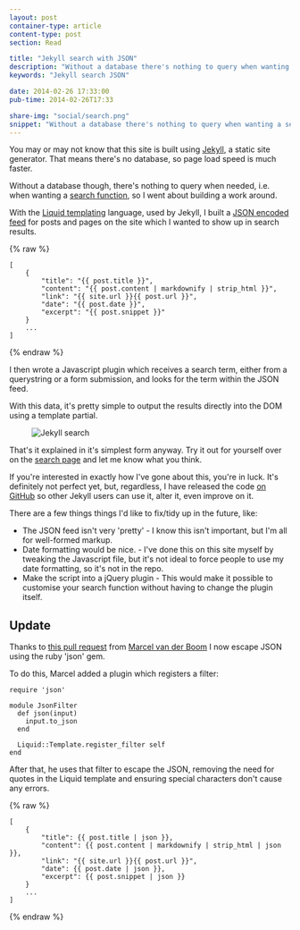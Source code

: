 ```yaml
---
layout: post
container-type: article
content-type: post
section: Read

title: "Jekyll search with JSON"
description: "Without a database there's nothing to query when wanting a search function, so I went about building a work around."
keywords: "Jekyll search JSON"

date: 2014-02-26 17:33:00
pub-time: 2014-02-26T17:33

share-img: "social/search.png"
snippet: "Without a database there's nothing to query when wanting a search function, so I went about building a work around."
---
```


You may or may not know that this site is built using [Jekyll](http://jekyllrb.com), a static site generator. That means there's no database, so page load speed is much faster.

Without a database though, there's nothing to query when needed, i.e. when wanting a [search function](/search), so I went about building a work around.

With the [Liquid templating](http://jekyllrb.com/docs/templates/) language, used by Jekyll, I built a [JSON encoded feed](/feeds/feed.json) for posts and pages on the site which I wanted to show up in search results.

{% raw %}
<pre><code>[
    {
        "title": "{{ post.title }}",
        "content": "{{ post.content | markdownify | strip_html }}",
        "link": "{{ site.url }}{{ post.url }}",
        "date": "{{ post.date }}",
        "excerpt": "{{ post.snippet }}"
    }
    ...
]</code></pre>
{% endraw %}

I then wrote a Javascript plugin which receives a search term, either from a querystring or a form submission, and looks for the term within the JSON feed.

With this data, it's pretty simple to output the results directly into the DOM using a template partial.

<figure>
    <img src="/static/images/blog/jekyll-search.png" alt="Jekyll search" class="media__item">
</figure>

That's it explained in it's simplest form anyway. Try it out for yourself over on the [search page](/search) and let me know what you think.

If you're interested in exactly how I've gone about this, you're in luck. It's definitely not perfect yet, but, regardless, I have released the code [on GitHub](https://github.com/mathaywarduk/jekyll-search) so other Jekyll users can use it, alter it, even improve on it.

There are a few things things I'd like to fix/tidy up in the future, like:

- The JSON feed isn't very 'pretty' - I know this isn't important, but I'm all for well-formed markup.
- Date formatting would be nice. - I've done this on this site myself by tweaking the Javascript file, but it's not ideal to force people to use my date formatting, so it's not in the repo. 
- Make the script into a jQuery plugin - This would make it possible to customise your search function without having to change the plugin itself.

## Update

Thanks to [this pull request](https://github.com/mathaywarduk/jekyll-search/commit/7c48400dc9b633c56fe2f2900c1b548bf368d3d0) from [Marcel van der Boom](https://github.com/mrvdb) I now escape JSON using the ruby 'json' gem.

To do this, Marcel added a plugin which registers a filter:

<pre><code>require 'json'

module JsonFilter
  def json(input)
    input.to_json
  end

  Liquid::Template.register_filter self
end</code></pre>

After that, he uses that filter to escape the JSON, removing the need for quotes in the Liquid template and ensuring special characters don't cause any errors.


{% raw %}
<pre><code>[
    {
        "title": {{ post.title | json }},
        "content": {{ post.content | markdownify | strip_html | json }},
        "link": "{{ site.url }}{{ post.url }}",
        "date": {{ post.date | json }},
        "excerpt": {{ post.snippet | json }}
    }
    ...
]</code></pre>
{% endraw %}